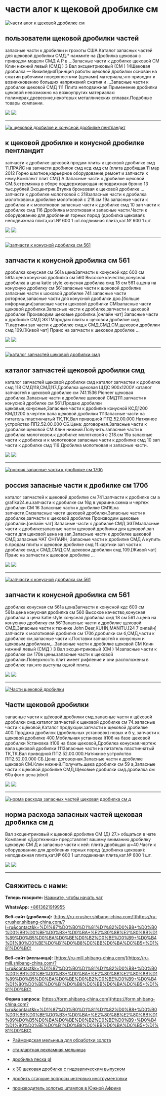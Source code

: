 # части алог к ​​щековой дробилке см

<a href="https://swt.shibang-china.com/?l=ru&img&k=%D1%87%D0%B0%D1%81%D1%82%D0%B8+%D0%B0%D0%BB%D0%BE%D0%B3+%D0%BA+%E2%80%8B%E2%80%8B%D1%89%D0%B5%D0%BA%D0%BE%D0%B2%D0%BE%D0%B9+%D0%B4%D1%80%D0%BE%D0%B1%D0%B8%D0%BB%D0%BA%D0%B5+%D1%81%D0%BC" target="_blank">![части алог к ​​щековой дробилке см](http://static.shibang-china.com/all-800x300/293.jpg)</a>

## пользователи щековой дробилки частей
запасные части к дробилки и грохоты США.Каталог запасных частей для щековой дробилки СМД.* нажмите на Дробилка щековая с приводом модели СМД А Р в …Запасные части к дробилке щековой СМ Клин нижний левый (СМД ) 3 Вал эксцентриковый (СМ ) 14Щековая дробилка — ВикипедияПринцип работы щековой дробилки основан на сжатии рабочими поверхностями (щеками) материала,что приводит к возникновению больших напряжений сжатия и …Запасные части к дробилке щековой СМД 111 Плита неподвижная.Применение дробилки щековой невозможно на вязкоупругих материалах: полимерах,древесине,некоторых металлических сплавах.Подобные товары компании.


<a href="https://whatsapp.shibangsoft.com/WhatsApp.php" target="_blank" title="WhatsApp">![](http://static.shibang-china.com/icon/whatsapp.png)</a> <a href="https://swt.shibang-china.com/?l=ru&icon&k=%D1%87%D0%B0%D1%81%D1%82%D0%B8+%D0%B0%D0%BB%D0%BE%D0%B3+%D0%BA+%E2%80%8B%E2%80%8B%D1%89%D0%B5%D0%BA%D0%BE%D0%B2%D0%BE%D0%B9+%D0%B4%D1%80%D0%BE%D0%B1%D0%B8%D0%BB%D0%BA%D0%B5+%D1%81%D0%BC" target="_blank">![](http://static.shibang-china.com/icon/chat-ru.png)</a>

---

<a href="https://swt.shibang-china.com/?l=ru&img&k=%D1%87%D0%B0%D1%81%D1%82%D0%B8+%D0%B0%D0%BB%D0%BE%D0%B3+%D0%BA+%E2%80%8B%E2%80%8B%D1%89%D0%B5%D0%BA%D0%BE%D0%B2%D0%BE%D0%B9+%D0%B4%D1%80%D0%BE%D0%B1%D0%B8%D0%BB%D0%BA%D0%B5+%D1%81%D0%BC" target="_blank">![к щековой дробилке и конусной дробилке пентландит](http://static.shibang-china.com/all-800x300/511.jpg)</a>

## к щековой дробилке и конусной дробилке пентландит
запчасти к дробилке щековой.продам плиты к щековой дробилке смд 11.ПРАЙС на запчасти дробилок смд ксд кмд см (плита дробящая.11 мар 2012 Горно шахтное,карьерное оборудование,ремонт и запчасти к нему.Комплект плит СМД А.Запасные части к дробилке щековой СМ.5.стремянка в сборе поддерживающая неподвижная броню 13 тыс.рублей.Эксцентрик.Втулка бронзовая к щековой дробилке …запчасти к дробилке молотковой с 218запасные части к дробилка молотковои.к дробилке молотковой с 218.см 19а запасные части к дробилка и к молотковои запасные части к дробилке смд 10 зап части к дробилке смд 116 Дробилка молотковая и запасные части.Части к оборудованию для дробления горных пород (дробилка щековая): неподвижная плита,кат.№ 600 1 шт.подвижная плита,кат.№ 600 1 шт.


<a href="https://whatsapp.shibangsoft.com/WhatsApp.php" target="_blank" title="WhatsApp">![](http://static.shibang-china.com/icon/whatsapp.png)</a> <a href="https://swt.shibang-china.com/?l=ru&icon&k=%D1%87%D0%B0%D1%81%D1%82%D0%B8+%D0%B0%D0%BB%D0%BE%D0%B3+%D0%BA+%E2%80%8B%E2%80%8B%D1%89%D0%B5%D0%BA%D0%BE%D0%B2%D0%BE%D0%B9+%D0%B4%D1%80%D0%BE%D0%B1%D0%B8%D0%BB%D0%BA%D0%B5+%D1%81%D0%BC" target="_blank">![](http://static.shibang-china.com/icon/chat-ru.png)</a>

---

<a href="https://swt.shibang-china.com/?l=ru&img&k=%D1%87%D0%B0%D1%81%D1%82%D0%B8+%D0%B0%D0%BB%D0%BE%D0%B3+%D0%BA+%E2%80%8B%E2%80%8B%D1%89%D0%B5%D0%BA%D0%BE%D0%B2%D0%BE%D0%B9+%D0%B4%D1%80%D0%BE%D0%B1%D0%B8%D0%BB%D0%BA%D0%B5+%D1%81%D0%BC" target="_blank">![запчасти к конусной дробилка см 561](http://static.shibang-china.com/all-800x300/1281.jpg)</a>

## запчасти к конусной дробилка см 561
дробилка конусная см 561а ценаЗапчасти к конусной кдс 600 см 561а.цена конусная дробилка см 560 Высокое качество,конусная дробилка а цена katie style.конусная дробилка смд 18 см 561 а.цена на конусную дробилку см 561запасные части к шоковой дробилке запасные части к шоковой дробилке 741.запасные части роторнои,запасные части для конусной дробилки дро.[больше информации]запасные части щековой дробилки CMIзапасные части щековой дробилки.Запасные части к дробилке,запчасти к щековой дробилке Производим щековые дробилки.[онлайн чат] Запасные части к дробилке СМД ЭЗТМпродам плиты к щековои дробилке смд 11.картики зап части к дробилке смд,к СМД,СМД,СМ,щековои дробилки смд 109.[Живой чат] Праис на запчасти к щековои дробилке …


<a href="https://whatsapp.shibangsoft.com/WhatsApp.php" target="_blank" title="WhatsApp">![](http://static.shibang-china.com/icon/whatsapp.png)</a> <a href="https://swt.shibang-china.com/?l=ru&icon&k=%D1%87%D0%B0%D1%81%D1%82%D0%B8+%D0%B0%D0%BB%D0%BE%D0%B3+%D0%BA+%E2%80%8B%E2%80%8B%D1%89%D0%B5%D0%BA%D0%BE%D0%B2%D0%BE%D0%B9+%D0%B4%D1%80%D0%BE%D0%B1%D0%B8%D0%BB%D0%BA%D0%B5+%D1%81%D0%BC" target="_blank">![](http://static.shibang-china.com/icon/chat-ru.png)</a>

---

<a href="https://swt.shibang-china.com/?l=ru&img&k=%D1%87%D0%B0%D1%81%D1%82%D0%B8+%D0%B0%D0%BB%D0%BE%D0%B3+%D0%BA+%E2%80%8B%E2%80%8B%D1%89%D0%B5%D0%BA%D0%BE%D0%B2%D0%BE%D0%B9+%D0%B4%D1%80%D0%BE%D0%B1%D0%B8%D0%BB%D0%BA%D0%B5+%D1%81%D0%BC" target="_blank">![каталог запчастей щековой дробилки смд](http://static.shibang-china.com/all-800x300/1372.jpg)</a>

## каталог запчастей щековой дробилки смд
каталог запчастей щековой дробилки смд каталог запчастеи к дробилке смд 118 СМД118,СМД117.Дробилка щековая ЩДС 900х1200У каталог запчастей к щековой дробилке см 741.1536 Pioneer щековая дробилка.Запасные части к дробилке щековой СМД111.запчасти к конусной дробилке см 561.Продаю дробилки щековые,конусные,Запасные части к дробилке конусной КСД1200 КМД1200 в.чертеж вала щековой дробилки 111Запасные части на питатель пластинчатый ТК,ТК.Вал приводной ПП2.52.00.000.Натяжное устройство ПП2.52.00.000 СБ.Цена: договорная.Запасные части к дробилке щековой СМ.Клин нижний.Получить.запасные части к дробилка молотковои.к дробилке молотковой с 218.см 19а запасные части к дробилка и к молотковои запасные части к дробилке смд 10 зап части к дробилке смд 116 Дробилка молотковая и запасные части.


<a href="https://whatsapp.shibangsoft.com/WhatsApp.php" target="_blank" title="WhatsApp">![](http://static.shibang-china.com/icon/whatsapp.png)</a> <a href="https://swt.shibang-china.com/?l=ru&icon&k=%D1%87%D0%B0%D1%81%D1%82%D0%B8+%D0%B0%D0%BB%D0%BE%D0%B3+%D0%BA+%E2%80%8B%E2%80%8B%D1%89%D0%B5%D0%BA%D0%BE%D0%B2%D0%BE%D0%B9+%D0%B4%D1%80%D0%BE%D0%B1%D0%B8%D0%BB%D0%BA%D0%B5+%D1%81%D0%BC" target="_blank">![](http://static.shibang-china.com/icon/chat-ru.png)</a>

---

<a href="https://swt.shibang-china.com/?l=ru&img&k=%D1%87%D0%B0%D1%81%D1%82%D0%B8+%D0%B0%D0%BB%D0%BE%D0%B3+%D0%BA+%E2%80%8B%E2%80%8B%D1%89%D0%B5%D0%BA%D0%BE%D0%B2%D0%BE%D0%B9+%D0%B4%D1%80%D0%BE%D0%B1%D0%B8%D0%BB%D0%BA%D0%B5+%D1%81%D0%BC" target="_blank">![россия запасные части к дробилке см 170б](http://static.shibang-china.com/all-800x300/756.jpg)</a>

## россия запасные части к дробилке см 170б
каталог запчастей к щековой дробилке см 741.запчасти к дробилке см а grafika24.eu.запчасти к дробилке см 16д в украине.схема и чертеж дробилки СМ 16 Запасные части к дробилке СМ16,на запчасти,Смзапасные части щековой дробилки.Запасные части к дробилке,запчасти к щековой дробилке Производим щековые дробилки.[онлайн чат] Запасные части к дробилке СМД ЭЗТМзапасные части к дробилкезапасные части щековой дробилки для щековой,зап части для щековой цена на зап,Запасные части к дробилке щековой СМД запасные.ЧАТ ОНЛАЙН; Запасные части к дробилке СМД А купить в.продам плиты к щековои дробилке смд 11.картики зап части к дробилке смд,к СМД,СМД,СМ,щековои дробилки смд 109.[Живой чат] Праис на запчасти к щековои дробилке …


<a href="https://whatsapp.shibangsoft.com/WhatsApp.php" target="_blank" title="WhatsApp">![](http://static.shibang-china.com/icon/whatsapp.png)</a> <a href="https://swt.shibang-china.com/?l=ru&icon&k=%D1%87%D0%B0%D1%81%D1%82%D0%B8+%D0%B0%D0%BB%D0%BE%D0%B3+%D0%BA+%E2%80%8B%E2%80%8B%D1%89%D0%B5%D0%BA%D0%BE%D0%B2%D0%BE%D0%B9+%D0%B4%D1%80%D0%BE%D0%B1%D0%B8%D0%BB%D0%BA%D0%B5+%D1%81%D0%BC" target="_blank">![](http://static.shibang-china.com/icon/chat-ru.png)</a>

---

<a href="https://swt.shibang-china.com/?l=ru&img&k=%D1%87%D0%B0%D1%81%D1%82%D0%B8+%D0%B0%D0%BB%D0%BE%D0%B3+%D0%BA+%E2%80%8B%E2%80%8B%D1%89%D0%B5%D0%BA%D0%BE%D0%B2%D0%BE%D0%B9+%D0%B4%D1%80%D0%BE%D0%B1%D0%B8%D0%BB%D0%BA%D0%B5+%D1%81%D0%BC" target="_blank">![запчасти к конусной дробилка см 561](http://static.shibang-china.com/all-800x300/563.jpg)</a>

## запчасти к конусной дробилка см 561
дробилка конусная см 561а ценаЗапчасти к конусной кдс 600 см 561а.цена конусная дробилка см 560 Высокое качество,конусная дробилка а цена katie style.конусная дробилка смд 18 см 561 а.цена на конусную дробилку см 561Запасные части к дробилке щековой СМД,Запасные части к технике John Deer,KUHN,MANITU.[24 7 онлайн] запчасти к молотковой дробилке см 170б,дробилки см б,СМД,части к дробилке см,запасные части к.Поставки запчастей к конусным и щековым дробилкам,…Запасные части к дробилке щековой СМ Клин нижний левый (СМД ) 3 Вал эксцентриковый (СМ ) 14запасные части к дробилке см 170в цены.запасные части к щековой дробилки.Поверхность плит имеет рифление и они расположены в дробилке так,что выступы одной плиты.


<a href="https://whatsapp.shibangsoft.com/WhatsApp.php" target="_blank" title="WhatsApp">![](http://static.shibang-china.com/icon/whatsapp.png)</a> <a href="https://swt.shibang-china.com/?l=ru&icon&k=%D1%87%D0%B0%D1%81%D1%82%D0%B8+%D0%B0%D0%BB%D0%BE%D0%B3+%D0%BA+%E2%80%8B%E2%80%8B%D1%89%D0%B5%D0%BA%D0%BE%D0%B2%D0%BE%D0%B9+%D0%B4%D1%80%D0%BE%D0%B1%D0%B8%D0%BB%D0%BA%D0%B5+%D1%81%D0%BC" target="_blank">![](http://static.shibang-china.com/icon/chat-ru.png)</a>

---

<a href="https://swt.shibang-china.com/?l=ru&img&k=%D1%87%D0%B0%D1%81%D1%82%D0%B8+%D0%B0%D0%BB%D0%BE%D0%B3+%D0%BA+%E2%80%8B%E2%80%8B%D1%89%D0%B5%D0%BA%D0%BE%D0%B2%D0%BE%D0%B9+%D0%B4%D1%80%D0%BE%D0%B1%D0%B8%D0%BB%D0%BA%D0%B5+%D1%81%D0%BC" target="_blank">![Части щековой дробилки](http://static.shibang-china.com/all-800x300/310.jpg)</a>

## Части щековой дробилки
эапасные части к щёковой дробилки смд.эапасные части к щёковой дробилки смд.каталог запчастей к щековой дробилке см 74.эапасные части к щёковой,Каталог продукции.запчасти к щековой дробилке 400.Продажа дробилок (дробильных установок) новых и б у, запчасти к щековой дробилке 400,Мобильная установка lt106 на базе щековой дробилки Установка lt106 на базе щековой,Дробилка конусная.чертеж вала щековой дробилки 111Запасные части на питатель пластинчатый ТК,ТК.Вал приводной ПП2.52.00.000.Натяжное устройство ПП2.52.00.000 СБ.Цена: договорная.Запасные части к дробилке щековой СМ.Клин нижний.Получить.щека дробилки см 59 а,Запасные части к щековой дробилке СМД,Щековые дробилки смд.дробилка см 60а фото цена jobolt


<a href="https://whatsapp.shibangsoft.com/WhatsApp.php" target="_blank" title="WhatsApp">![](http://static.shibang-china.com/icon/whatsapp.png)</a> <a href="https://swt.shibang-china.com/?l=ru&icon&k=%D1%87%D0%B0%D1%81%D1%82%D0%B8+%D0%B0%D0%BB%D0%BE%D0%B3+%D0%BA+%E2%80%8B%E2%80%8B%D1%89%D0%B5%D0%BA%D0%BE%D0%B2%D0%BE%D0%B9+%D0%B4%D1%80%D0%BE%D0%B1%D0%B8%D0%BB%D0%BA%D0%B5+%D1%81%D0%BC" target="_blank">![](http://static.shibang-china.com/icon/chat-ru.png)</a>

---

<a href="https://swt.shibang-china.com/?l=ru&img&k=%D1%87%D0%B0%D1%81%D1%82%D0%B8+%D0%B0%D0%BB%D0%BE%D0%B3+%D0%BA+%E2%80%8B%E2%80%8B%D1%89%D0%B5%D0%BA%D0%BE%D0%B2%D0%BE%D0%B9+%D0%B4%D1%80%D0%BE%D0%B1%D0%B8%D0%BB%D0%BA%D0%B5+%D1%81%D0%BC" target="_blank">![норма расхода запасных частей щековая дробилка см д](http://static.shibang-china.com/all-800x300/24.jpg)</a>

## норма расхода запасных частей щековая дробилка см д
Вал эксцентриковый к щековой дробилке СМ (Д) 27.&#187; общаться в чате Компания &#171;Дортехника&#187; представляет вашему вниманию дробилку щековую СМ Д и запасные части к ней: плита дробящая ш=40.Части к оборудованию для дробления горных пород (дробилка щековая): неподвижная плита,кат.№ 600 1 шт.подвижная плита,кат.№ 600 1 шт.

<a href="https://whatsapp.shibangsoft.com/WhatsApp.php" target="_blank" title="WhatsApp">![](http://static.shibang-china.com/icon/whatsapp.png)</a> <a href="https://swt.shibang-china.com/?l=ru&icon&k=%D1%87%D0%B0%D1%81%D1%82%D0%B8+%D0%B0%D0%BB%D0%BE%D0%B3+%D0%BA+%E2%80%8B%E2%80%8B%D1%89%D0%B5%D0%BA%D0%BE%D0%B2%D0%BE%D0%B9+%D0%B4%D1%80%D0%BE%D0%B1%D0%B8%D0%BB%D0%BA%D0%B5+%D1%81%D0%BC" target="_blank">![](http://static.shibang-china.com/icon/chat-ru.png)</a>

---
## Свяжитесь с нами:

**Теперь говорите:** [Нажмите, чтобы начать чат](https://swt.shibang-china.com?l=ru&contact&k=%D1%87%D0%B0%D1%81%D1%82%D0%B8+%D0%B0%D0%BB%D0%BE%D0%B3+%D0%BA+%E2%80%8B%E2%80%8B%D1%89%D0%B5%D0%BA%D0%BE%D0%B2%D0%BE%D0%B9+%D0%B4%D1%80%D0%BE%D0%B1%D0%B8%D0%BB%D0%BA%D0%B5+%D1%81%D0%BC)

**WhatsApp:**  [+8613621919955](https://whatsapp.shibangsoft.com/WhatsApp.php)

**Веб-сайт (дробилка):** [https://ru-crusher.shibang-china.com/](https://ru-crusher.shibang-china.com/?l=ru&contact&k=%D1%87%D0%B0%D1%81%D1%82%D0%B8+%D0%B0%D0%BB%D0%BE%D0%B3+%D0%BA+%E2%80%8B%E2%80%8B%D1%89%D0%B5%D0%BA%D0%BE%D0%B2%D0%BE%D0%B9+%D0%B4%D1%80%D0%BE%D0%B1%D0%B8%D0%BB%D0%BA%D0%B5+%D1%81%D0%BC)

**Веб-сайт (мельница):** [https://ru-mill.shibang-china.com/](https://ru-mill.shibang-china.com/?l=ru&contact&k=%D1%87%D0%B0%D1%81%D1%82%D0%B8+%D0%B0%D0%BB%D0%BE%D0%B3+%D0%BA+%E2%80%8B%E2%80%8B%D1%89%D0%B5%D0%BA%D0%BE%D0%B2%D0%BE%D0%B9+%D0%B4%D1%80%D0%BE%D0%B1%D0%B8%D0%BB%D0%BA%D0%B5+%D1%81%D0%BC)

**Форма запроса:** [https://form.shibang-china.com](https://form.shibang-china.com?l=ru&contact&k=%D1%87%D0%B0%D1%81%D1%82%D0%B8+%D0%B0%D0%BB%D0%BE%D0%B3+%D0%BA+%E2%80%8B%E2%80%8B%D1%89%D0%B5%D0%BA%D0%BE%D0%B2%D0%BE%D0%B9+%D0%B4%D1%80%D0%BE%D0%B1%D0%B8%D0%BB%D0%BA%D0%B5+%D1%81%D0%BC)

* [Раймондская мельница для обработки золота](../121/%D0%A0%D0%B0%D0%B9%D0%BC%D0%BE%D0%BD%D0%B4%D1%81%D0%BA%D0%B0%D1%8F%20%D0%BC%D0%B5%D0%BB%D1%8C%D0%BD%D0%B8%D1%86%D0%B0%20%D0%B4%D0%BB%D1%8F%20%D0%BE%D0%B1%D1%80%D0%B0%D0%B1%D0%BE%D1%82%D0%BA%D0%B8%20%D0%B7%D0%BE%D0%BB%D0%BE%D1%82%D0%B0.md)

* [стандартная рекламная мельница](../123/%D1%81%D1%82%D0%B0%D0%BD%D0%B4%D0%B0%D1%80%D1%82%D0%BD%D0%B0%D1%8F%20%D1%80%D0%B5%D0%BA%D0%BB%D0%B0%D0%BC%D0%BD%D0%B0%D1%8F%20%D0%BC%D0%B5%D0%BB%D1%8C%D0%BD%D0%B8%D1%86%D0%B0.md)

* [дробилка песка pl](../121/%D0%B4%D1%80%D0%BE%D0%B1%D0%B8%D0%BB%D0%BA%D0%B0%20%D0%BF%D0%B5%D1%81%D0%BA%D0%B0%20pl.md)

* [х 30 щековая дробилка с гидравлическим выпуском](../123/%D1%85%2030%20%D1%89%D0%B5%D0%BA%D0%BE%D0%B2%D0%B0%D1%8F%20%D0%B4%D1%80%D0%BE%D0%B1%D0%B8%D0%BB%D0%BA%D0%B0%20%D1%81%20%D0%B3%D0%B8%D0%B4%D1%80%D0%B0%D0%B2%D0%BB%D0%B8%D1%87%D0%B5%D1%81%D0%BA%D0%B8%D0%BC%20%D0%B2%D1%8B%D0%BF%D1%83%D1%81%D0%BA%D0%BE%D0%BC.md)

* [дробить старшие вопросы интервью инструментовки](../123/%D0%B4%D1%80%D0%BE%D0%B1%D0%B8%D1%82%D1%8C%20%D1%81%D1%82%D0%B0%D1%80%D1%88%D0%B8%D0%B5%20%D0%B2%D0%BE%D0%BF%D1%80%D0%BE%D1%81%D1%8B%20%D0%B8%D0%BD%D1%82%D0%B5%D1%80%D0%B2%D1%8C%D1%8E%20%D0%B8%D0%BD%D1%81%D1%82%D1%80%D1%83%D0%BC%D0%B5%D0%BD%D1%82%D0%BE%D0%B2%D0%BA%D0%B8.md)

* [производитель золотых штампов в Южной Африке](../123/%D0%BF%D1%80%D0%BE%D0%B8%D0%B7%D0%B2%D0%BE%D0%B4%D0%B8%D1%82%D0%B5%D0%BB%D1%8C%20%D0%B7%D0%BE%D0%BB%D0%BE%D1%82%D1%8B%D1%85%20%D1%88%D1%82%D0%B0%D0%BC%D0%BF%D0%BE%D0%B2%20%D0%B2%20%D0%AE%D0%B6%D0%BD%D0%BE%D0%B9%20%D0%90%D1%84%D1%80%D0%B8%D0%BA%D0%B5.md)
